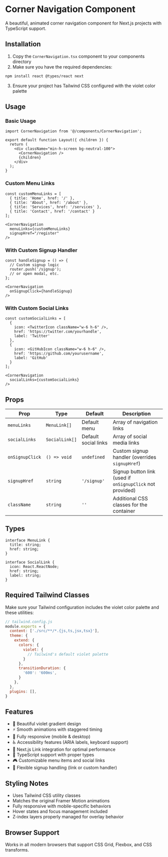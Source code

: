 # Corner Navigation Component

A beautiful, animated corner navigation component for Next.js projects with TypeScript support.

## Installation

1. Copy the `CornerNavigation.tsx` component to your components directory
2. Make sure you have the required dependencies:

```bash
npm install react @types/react next
```

3. Ensure your project has Tailwind CSS configured with the violet color palette

## Usage

### Basic Usage

```tsx
import CornerNavigation from '@/components/CornerNavigation';

export default function Layout({ children }) {
  return (
    <div className="min-h-screen bg-neutral-100">
      <CornerNavigation />
      {children}
    </div>
  );
}
```

### Custom Menu Links

```tsx
const customMenuLinks = [
  { title: 'Home', href: '/' },
  { title: 'About', href: '/about' },
  { title: 'Services', href: '/services' },
  { title: 'Contact', href: '/contact' }
];

<CornerNavigation 
  menuLinks={customMenuLinks}
  signupHref="/register"
/>
```

### With Custom Signup Handler

```tsx
const handleSignup = () => {
  // Custom signup logic
  router.push('/signup');
  // or open modal, etc.
};

<CornerNavigation 
  onSignupClick={handleSignup}
/>
```

### With Custom Social Links

```tsx
const customSocialLinks = [
  {
    icon: <TwitterIcon className="w-6 h-6" />,
    href: 'https://twitter.com/yourhandle',
    label: 'Twitter'
  },
  {
    icon: <GitHubIcon className="w-6 h-6" />,
    href: 'https://github.com/yourusername',
    label: 'GitHub'
  }
];

<CornerNavigation 
  socialLinks={customSocialLinks}
/>
```

## Props

| Prop | Type | Default | Description |
|------|------|---------|-------------|
| `menuLinks` | `MenuLink[]` | Default menu | Array of navigation links |
| `socialLinks` | `SocialLink[]` | Default social links | Array of social media links |
| `onSignupClick` | `() => void` | `undefined` | Custom signup handler (overrides `signupHref`) |
| `signupHref` | `string` | `'/signup'` | Signup button link (used if `onSignupClick` not provided) |
| `className` | `string` | `''` | Additional CSS classes for the container |

## Types

```tsx
interface MenuLink {
  title: string;
  href: string;
}

interface SocialLink {
  icon: React.ReactNode;
  href: string;
  label: string;
}
```

## Required Tailwind Classes

Make sure your Tailwind configuration includes the violet color palette and these utilities:

```js
// tailwind.config.js
module.exports = {
  content: ['./src/**/*.{js,ts,jsx,tsx}'],
  theme: {
    extend: {
      colors: {
        violet: {
          // Tailwind's default violet palette
        }
      },
      transitionDuration: {
        '600': '600ms',
      }
    },
  },
  plugins: [],
}
```

## Features

- 🎨 Beautiful violet gradient design
- ⚡ Smooth animations with staggered timing
- 📱 Fully responsive (mobile & desktop)
- ♿ Accessibility features (ARIA labels, keyboard support)
- 🔗 Next.js Link integration for optimal performance
- 🎯 TypeScript support with proper types
- 🎮 Customizable menu items and social links
- 🔄 Flexible signup handling (link or custom handler)

## Styling Notes

- Uses Tailwind CSS utility classes
- Matches the original Framer Motion animations
- Fully responsive with mobile-specific behaviors
- Hover states and focus management included
- Z-index layers properly managed for overlay behavior

## Browser Support

Works in all modern browsers that support CSS Grid, Flexbox, and CSS transforms.